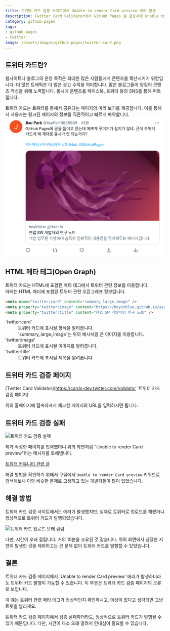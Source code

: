 ```yaml
---
title: 트위터 카드 검증 사이트에서 Unable to render Card preview 에러 발생
description: Twitter Card Validator에서 GitHub Pages 글 검증시에 Unable to render Card preview 에러가 발생하는 문제
category: github-pages
tags:
- github-pages
- twitter
image: /assets/images/github-pages/twitter-card.png
---
```


트위터 카드란?
---


웹사이트나 블로그의 운영 목적은 최대한 많은 사람들에게 
콘텐츠를 확산시키기 위함입니다. 
더 많은 트래픽은 더 많은 광고 수익을 의미합니다. 
많은 블로그들이 양질의 콘텐츠 작성을 위해 노력합니다. 
동시에 콘텐츠를 페이스북, 트위터 등의 SNS를 통해 퍼트립니다. 


트위터 카드는 트위터를 통해서 공유되는 페이지의 미리 보기를 제공합니다. 
이를 통해서 사용자는 링크된 페이지의 정보를 직관적이고 빠르게 파악합니다. 
![트위터 카드 예제](/assets/images/github-pages/twitter-card.png)


HTML 메타 테그(Open Graph)
---


트위터 카드는 HTML에 포함된 메타 테그에서 트위터 관련 정보를 이용합니다.  
아래는 HTML 헤더에 포함된 트위터 관련 오픈그래프 정보입니다. 


```html
<meta name="twitter:card" content="summary_large_image" />
<meta property="twitter:image" content="https://boyinblue.github.io/assets/logo.png" />
<meta property="twitter:title" content="현업 SW 개발자의 연구 노트" />
```


<dl>
  <dt>`twitter:card`</dt>
  <dd>트위터 카드에 표시될 형식을 알려줍니다.</dd>
  <dd>`summary_large_image`는 위의 예시처럼 큰 이미지를 이용합니다.</dd>

  <dt>'twitter:image'</dt>
  <dd>트위터 카드에 표시될 이미지를 알려줍니다.</dd>

  <dt>'twitter:title'</dt>
  <dd>트위터 카드에 표시될 제목을 알려줍니다.</dd>
</dl>


트위터 카드 검증 페이지
---


[Twitter Card Validator](https://cards-dev.twitter.com/validator '트위터 카드 검증 페이지)


위의 홈페이지에 접속하셔서 체크할 페이지의 URL을 입력하시면 됩니다. 


트위터 카드 검증 실패
---


![트위터 카드 검증 실패](/assets/images/twitter-card-validator-unable-to-render-card-preview.png)


제가 작성한 페이지를 입력했더니 위의 화면처럼 "Unable to render Card preview"라는 메시지를 토해냅니다. 


[트위터 커뮤니티 관련 글](https://twittercommunity.com/t/unable-to-render-card-preview/173566/42)


해결 방법을 확인하기 위해서 구글에서 `Unable to render Card preview` 키워드로 검색해보니 이와 비슷한 문제로 고생하고 있는 개발자들이 많이 있었습니다. 


해결 방법
---


트위터 카드 검증 사이트에서는 에러가 발생했지만, 
실제로 트위터로 업로드를 해봤더니 정상적으로 트위터 카드가 발행되었습니다. 


![트위터 카드 업로드 오래 걸림](/assets/imagES/unable-to-tweet-with-github-pages.png)


다만, 시간이 오래 걸립니다. 거의 10분을 소요된 것 같습니다. 
위의 화면에서 상당한 지연이 발생한 것을 제외하고는 
큰 문제 없이 트위터 카드를 발행할 수 있었습니다. 


결론
---


트위터 카드 검증 페이지에서 `Unable to render Card preview' 
에러가 발생하더라도 트위터 카드 발행이 가능할 수 있습니다. 
이 부분은 트위터 카드 검증 페이지의 오류로 보입니다. 


이 떄는 트위터 관련 메타 테그가 정상적인지 확인하시고, 
이상이 없다고 생각되면 그냥 트윗을 날리세요. 


트위터 카드 검증 페이지에서 검증 실패하더라도, 
정상적으로 트위터 카드가 발행될 수 있기 때문입니다. 
다만, 시간이 다소 오래 걸려서 인내심이 필요할 수 있습니다. 
